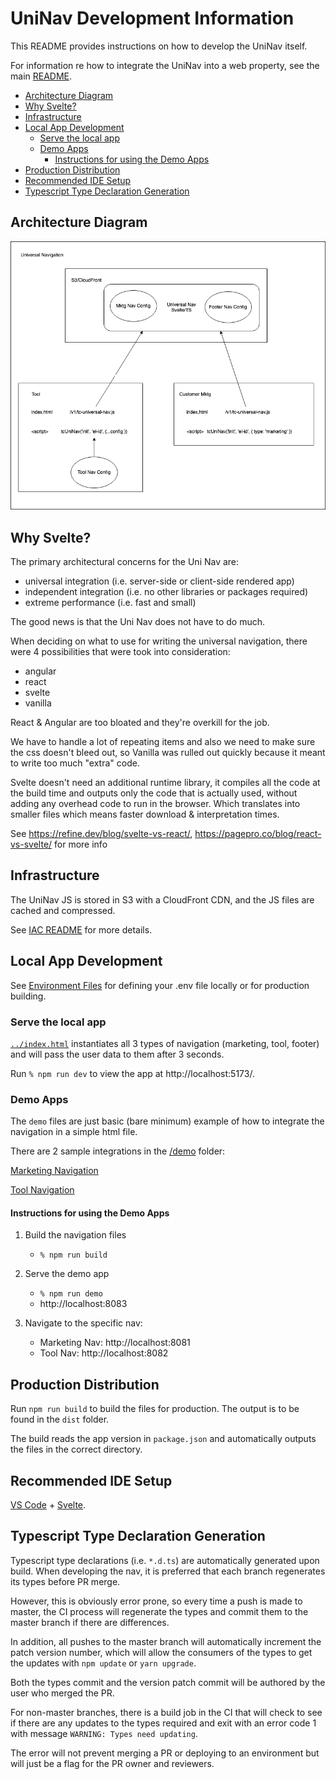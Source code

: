 # UniNav Development Information

This README provides instructions on how to develop the UniNav itself.

For information re how to integrate the UniNav into a web property, see the main [README](../README.md).

- [Architecture Diagram](#architecture-diagram)
- [Why Svelte?](#why-svelte)
- [Infrastructure](#infrastructure)
- [Local App Development](#local-app-development)
    - [Serve the local app](#serve-the-local-app)
    - [Demo Apps](#demo-apps)
        - [Instructions for using the Demo Apps](#instructions-for-using-the-demo-apps)
- [Production Distribution](#production-distribution)
- [Recommended IDE Setup](#recommended-ide-setup)
- [Typescript Type Declaration Generation](#typescript-type-declaration-generation)

## Architecture Diagram

![Basic Architecture Diagram](../docs/UniNav_Diagram.png "Universal Nav Architecture Drawing")

## Why Svelte?

The primary architectural concerns for the Uni Nav are:

- universal integration (i.e. server-side or client-side rendered app)
- independent integration (i.e. no other libraries or packages required)
- extreme performance (i.e. fast and small)

The good news is that the Uni Nav does not have to do much.

When deciding on what to use for writing the universal navigation, there were 4 possibilities that were took into consideration:
- angular
- react
- svelte
- vanilla

React & Angular are too bloated and they're overkill for the job.

We have to handle a lot of repeating items and also we need to make sure the css doesn't bleed out, so Vanilla was rulled out quickly because it meant to write too much "extra" code.

Svelte doesn't need an additional runtime library, it compiles all the code at the build time and outputs only the code that is actually used, without adding any overhead code to run in the browser. Which translates into smaller files which means faster download & interpretation times.

See https://refine.dev/blog/svelte-vs-react/, https://pagepro.co/blog/react-vs-svelte/ for more info

## Infrastructure

The UniNav JS is stored in S3 with a CloudFront CDN, and the JS files are cached and compressed.

See [IAC README](../iac/README.md) for more details.

## Local App Development

See [Environment Files](../README.md#environment-files) for defining your .env file locally or for production building.

### Serve the local app

[`../index.html`](../index.html) instantiates all 3 types of navigation (marketing, tool, footer) and will pass the user data to them after 3 seconds.

Run `% npm run dev` to view the app at http://localhost:5173/.

### Demo Apps

The `demo` files are just basic (bare minimum) example of how to integrate the navigation in a simple html file.

There are 2 sample integrations in the [/demo](./demo/) folder:

[Marketing Navigation](../demo/marketing/index.html)

[Tool Navigation](../demo/tool/index.html)

#### Instructions for using the Demo Apps

1. Build the navigation files
    - `% npm run build`

2. Serve the demo app
    - `% npm run demo`
    - http://localhost:8083

3. Navigate to the specific nav:
    - Marketing Nav: http://localhost:8081
    - Tool Nav: http://localhost:8082

## Production Distribution

Run `npm run build` to build the files for production. The output is to be found in the `dist` folder.

The build reads the app version in `package.json` and automatically outputs the files in the correct directory.

## Recommended IDE Setup

[VS Code](https://code.visualstudio.com/) + [Svelte](https://marketplace.visualstudio.com/items?itemName=svelte.svelte-vscode).

## Typescript Type Declaration Generation

Typescript type declarations (i.e. `*.d.ts`) are automatically generated upon build. When developing the nav, it is preferred that each branch regenerates its types before PR merge.

However, this is obviously error prone, so every time a push is made to master, the CI process will  regenerate the types and commit them to the master branch if there are differences.

In addition, all pushes to the master branch will automatically increment the patch version number, which will allow the consumers of the types to get the updates with `npm update` or `yarn upgrade`.

Both the types commit and the version patch commit will be authored by the user who merged the PR.

For non-master branches, there is a build job in the CI that will check to see if there are any updates to the types required and exit with an error code 1 with message `WARNING: Types need updating`.

The error will not prevent merging a PR or deploying to an environment but will just be a flag for the PR owner and reviewers.
